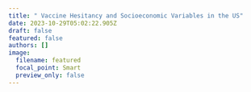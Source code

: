 ```yaml
---
title: " Vaccine Hesitancy and Socioeconomic Variables in the US"
date: 2023-10-29T05:02:22.905Z
draft: false
featured: false
authors: []
image:
  filename: featured
  focal_point: Smart
  preview_only: false
---
```

